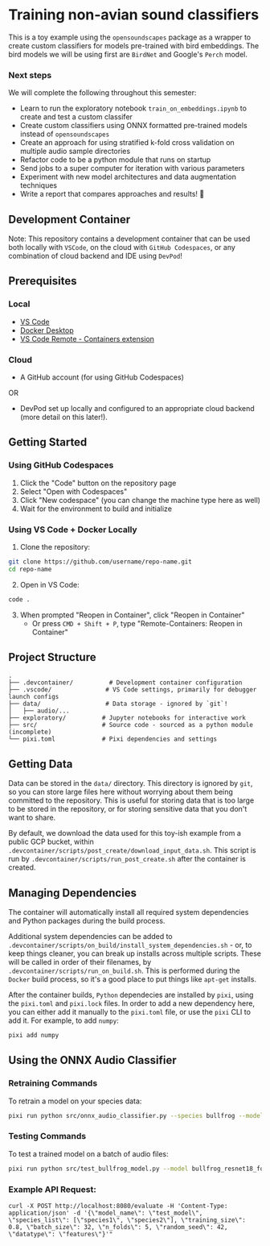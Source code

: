 # Training non-avian sound classifiers

This is a toy example using the `opensoundscapes` package as a wrapper to create custom classifiers for models pre-trained with bird embeddings.  The bird models we will be using first are `BirdNet` and Google's `Perch` model.  

### Next steps

We will complete the following throughout this semester: 

- Learn to run the exploratory notebook `train_on_embeddings.ipynb` to create and test a custom classifer
- Create custom classifiers using ONNX formatted pre-trained models instead of `opensoundscapes`
- Create an approach for using stratified k-fold cross validation on multiple audio sample directories
- Refactor code to be a python module that runs on startup
- Send jobs to a super computer for iteration with various parameters
- Experiment with new model architectures and data augmentation techniques
- Write a report that compares approaches and results! :rocket:

## Development Container 

Note: This repository contains a development container that can be used both locally with `VSCode`, on the cloud with `GitHub Codespaces`, or any combination of cloud backend and IDE using `DevPod`!

## Prerequisites

### Local

- [VS Code](https://code.visualstudio.com/)
- [Docker Desktop](https://www.docker.com/products/docker-desktop)
- [VS Code Remote - Containers extension](https://marketplace.visualstudio.com/items?itemName=ms-vscode-remote.remote-containers)

### Cloud

- A GitHub account (for using GitHub Codespaces)

OR

- DevPod set up locally and configured to an appropriate cloud backend (more detail on this later!).


## Getting Started

### Using GitHub Codespaces

1. Click the "Code" button on the repository page
2. Select "Open with Codespaces"
3. Click "New codespace" (you can change the machine type here as well)
4. Wait for the environment to build and initialize

### Using VS Code + Docker Locally

1. Clone the repository:
```sh
git clone https://github.com/username/repo-name.git
cd repo-name
```

2. Open in VS Code:
```sh
code .
```

3. When prompted "Reopen in Container", click "Reopen in Container"
   - Or press `CMD + Shift + P`, type "Remote-Containers: Reopen in Container"

## Project Structure

```
.
├── .devcontainer/          # Development container configuration
├── .vscode/               # VS Code settings, primarily for debugger launch configs
├── data/                  # Data storage - ignored by `git`!
│   ├── audio/...
├── exploratory/          # Jupyter notebooks for interactive work
├── src/                  # Source code - sourced as a python module (incomplete)
└── pixi.toml             # Pixi dependencies and settings
```

## Getting Data

Data can be stored in the `data/` directory. This directory is ignored by `git`, so you can store large files here without worrying about them being committed to the repository. This is useful for storing data that is too large to be stored in the repository, or for storing sensitive data that you don't want to share.

By default, we download the data used for this toy-ish example from a public GCP bucket, within `.devcontainer/scripts/post_create/download_input_data.sh`. This script is run by `.devcontainer/scripts/run_post_create.sh` after the container is created.

## Managing Dependencies

The container will automatically install all required system dependencies and Python packages during the build process.

Additional system dependencies can be added to `.devcontainer/scripts/on_build/install_system_dependencies.sh` - or, to keep things cleaner, you can break up installs across multiple scripts. These will be called in order of their filenames, by `.devcontainer/scripts/run_on_build.sh`. This is performed during the `Docker` build process, so it's a good place to put things like `apt-get` installs.

After the container builds, `Python` dependecies are installed by `pixi`, using the `pixi.toml` and `pixi.lock` files. In order to add a new dependency here, you can either add it manually to the `pixi.toml` file, or use the `pixi` CLI to add it. For example, to add `numpy`:

```sh
pixi add numpy
```

## Using the ONNX Audio Classifier

### Retraining Commands

To retrain a model on your species data:

```bash
pixi run python src/onnx_audio_classifier.py --species bullfrog --model resnet18
```

### Testing Commands

To test a trained model on a batch of audio files:

```bash
pixi run python src/test_bullfrog_model.py --model bullfrog_resnet18_fold1.onnx --batch --input data/audio/bullfrog/data
```

### Example API Request:

```
curl -X POST http://localhost:8080/evaluate -H 'Content-Type: application/json' -d '{\"model_name\": \"test_model\", \"species_list\": [\"species1\", \"species2\"], \"training_size\": 0.8, \"batch_size\": 32, \"n_folds\": 5, \"random_seed\": 42, \"datatype\": \"features\"}'"
```
